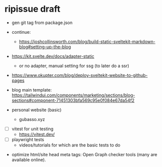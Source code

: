 # ripissue draft

- gen git tag from package.json

- continue:

  - https://joshcollinsworth.com/blog/build-static-sveltekit-markdown-blog#setting-up-the-blog

- https://kit.svelte.dev/docs/adapter-static
  - or no adapter, manual setting for ssg (to later do a ssr)
- https://www.okupter.com/blog/deploy-sveltekit-website-to-github-pages

- blog main template: https://tailwindui.com/components/marketing/sections/blog-sections#component-71451303bfa569c95e0f084e67da54f2

- personal website (basic)
  - gubasso.xyz
- [ ] vitest for unit testing
  - https://vitest.dev/
- [ ] playwright tests
  - videos/tutorials for which are the basic tests to do

- optimize html/site head meta tags: Open Graph checker tools (many are available online).

